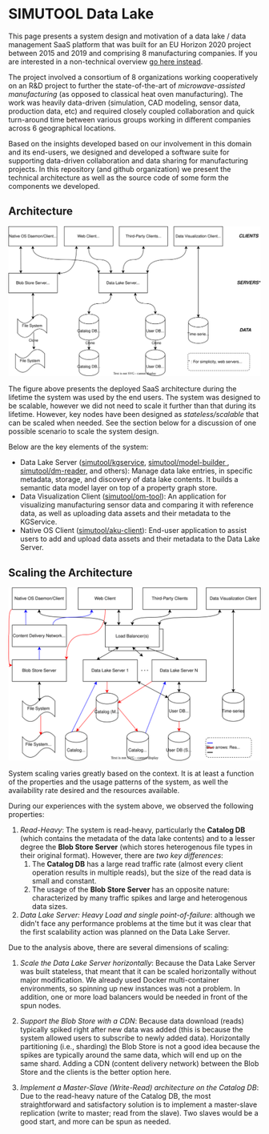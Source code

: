 # SIMUTOOL Data Lake

This page presents a system design and motivation of a data lake / data management SaaS platform that was built for an EU Horizon 2020 project between 2015 and 2019 and comprising 8 manufacturing companies. If you are interested in a non-technical overview [go here instead](https://www.uni-bamberg.de/en/mobi/research/simutool).

The project involved a consortium of 8 organizations working cooperatively on an R\&D project to further the state-of-the-art of *microwave-assisted manufacturing* (as opposed to classical heat oven manufacturing). The work was heavily data-driven (simulation, CAD modeling, sensor data, production data, etc) and required closely coupled collaboration and quick turn-around time between various groups working in different companies across 6 geographical locations.

Based on the insights developed based on our involvement in this domain and its end-users, we designed and developed a software suite for supporting data-driven collaboration and data sharing for manufacturing projects. In this repository (and github organization) we present the technical architecture as well as the source code of some form the components we developed.

## Architecture

![](profile/simutool_system_design.drawio.svg)


The figure above presents the deployed SaaS architecture during the lifetime the system was used by the end users. The system was designed to be scalable, however we did not need to scale it further than that during its lifetime. However, key nodes have been designed as *stateless/scalable* that can be scaled when needed. See the section below for a discussion of one possible scenario to scale the system design. 

Below are the key elements of the system:

* Data Lake Server ([simutool/kgservice](https://github.com/simutool/kgservice), [simutool/model-builder ](https://github.com/simutool/model-builder), [simutool/dm-reader](https://github.com/simutool/dm-reader), and others): Manage data lake entries, in specific metadata, storage, and discovery of data lake contents. It builds a semantic data model layer on top of a property graph store. 
* Data Visualization Client ([simutool/om-tool](https://github.com/simutool/om-tool)): An application for visualizing manufacturing sensor data and comparing it with reference data, as well as uploading data assets and their metadata to the KGService.
* Native OS Client ([simutool/aku-client](https://github.com/simutool/aku-client)): End-user application to assist users to add and upload data assets and their metadata to the Data Lake Server.


## Scaling the Architecture

![](profile/simutool_system_design_scaled.drawio.svg)


System scaling varies greatly based on the context. It is at least a function of the properties and the usage patterns of the system, as well the availability rate desired and the resources available. 

During our experiences with the system above, we observed the following properties:


1. *Read-Heavy*: The system is read-heavy, particularly the **Catalog DB** (which contains the metadata of the data lake contents) and to a lesser degree the **Blob Store Server** (which stores heterogenous file types in their original format). However, there are *two key differences*:
   1. The **Catalog DB** has a large read traffic rate (almost every client operation results in multiple reads), but the size of the read data is small and constant.
   2. The usage of the **Blob Store Server** has an opposite nature: characterized by many traffic spikes and large and heterogenous data sizes.
2. *Data Lake Server: Heavy Load and single point-of-failure*: although we didn't face any performance problems at the time but it was clear that the first scalability action was planned on the Data Lake Server.

Due to the analysis above, there are several dimensions of scaling:

1. *Scale the Data Lake Server horizontally*:  Because the Data Lake Server was built stateless, that meant that it can be scaled horizontally without major modification. We already used Docker multi-container environments, so spinning up new instances was not a problem. In addition, one or more load balancers would be needed in front of the spun nodes.

2. *Support the Blob Store with a CDN*: Because data download (reads) typically spiked right after new data was added (this is because the system allowed users to subscribe to newly added data). Horizontally partitioning (i.e., sharding) the Blob Store is not a good idea because the spikes are typically around the same data, which will end up on the same shard. Adding a CDN (content delivery network) between the Blob Store and the clients is the better option here.

3. *Implement a Master-Slave (Write-Read) architecture on the Catalog DB*: Due to the read-heavy nature of the Catalog DB, the most straightforward and satisfactory solution is to implement a master-slave replication (write to master; read from the slave). Two slaves would be a good start, and more can be spun as needed.


